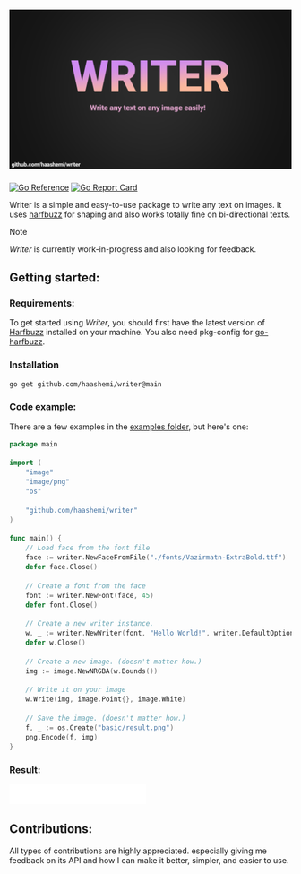 # ![banner](./example/banner/result.png)

[![Go Reference](https://pkg.go.dev/badge/github.com/haashemi/writer.svg)](https://pkg.go.dev/github.com/haashemi/writer)
[![Go Report Card](https://goreportcard.com/badge/github.com/haashemi/writer)](https://goreportcard.com/report/github.com/haashemi/writer)

Writer is a simple and easy-to-use package to write any text on images. It uses [harfbuzz](https://github.com/harfbuzz/harfbuzz) for shaping and also works totally fine on bi-directional texts.

> [!NOTE]
> _Writer_ is currently work-in-progress and also looking for feedback.

## Getting started:

### Requirements:

To get started using _Writer_, you should first have the latest version of [Harfbuzz](https://github.com/harfbuzz/harfbuzz) installed on your machine. You also need pkg-config for [go-harfbuzz](https://github.com/haashemi/go-harfbuzz).

### Installation

```
go get github.com/haashemi/writer@main
```

### Code example:

There are a few examples in the [examples folder](./example/), but here's one:

```go
package main

import (
	"image"
	"image/png"
	"os"

	"github.com/haashemi/writer"
)

func main() {
	// Load face from the font file
	face := writer.NewFaceFromFile("./fonts/Vazirmatn-ExtraBold.ttf")
	defer face.Close()

	// Create a font from the face
	font := writer.NewFont(face, 45)
	defer font.Close()

	// Create a new writer instance.
	w, _ := writer.NewWriter(font, "Hello World!", writer.DefaultOptions)
	defer w.Close()

	// Create a new image. (doesn't matter how.)
	img := image.NewNRGBA(w.Bounds())

	// Write it on your image
	w.Write(img, image.Point{}, image.White)

	// Save the image. (doesn't matter how.)
	f, _ := os.Create("basic/result.png")
	png.Encode(f, img)
}
```

### Result:

![hello world](./example/basic/result.png)

## Contributions:

All types of contributions are highly appreciated. especially giving me feedback on its API and how I can make it better, simpler, and easier to use.
